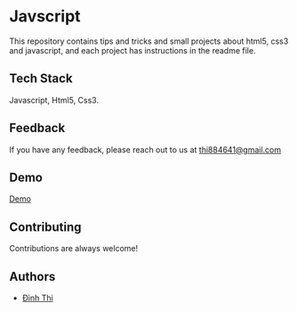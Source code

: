 
# Javscript

This repository contains tips and tricks and small projects about html5, css3 and javascript, and each project has instructions in the readme file.

## Tech Stack

Javascript, Html5, Css3.

## Feedback

If you have any feedback, please reach out to us at thi884641@gmail.com

## Demo

[Demo](https://www.youtube.com/watch?v=U-c1RJJZO_c&list=PLgz7OZD8X9MD-V33LxkTb9hAOsn8mvr-A)


## Contributing

Contributions are always welcome!


## Authors

- [Đình Thi](https://github.com/dinhthi12)
